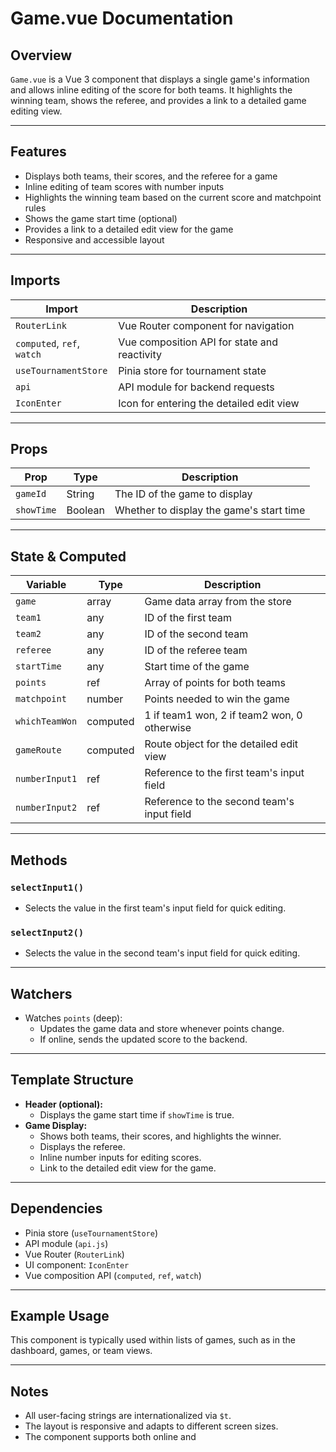 # Game.vue Documentation

## Overview

`Game.vue` is a Vue 3 component that displays a single game's information and allows inline editing of the score for both teams. It highlights the winning team, shows the referee, and provides a link to a detailed game editing view.

---

## Features

- Displays both teams, their scores, and the referee for a game
- Inline editing of team scores with number inputs
- Highlights the winning team based on the current score and matchpoint rules
- Shows the game start time (optional)
- Provides a link to a detailed edit view for the game
- Responsive and accessible layout

---

## Imports

| Import                | Description                                 |
|-----------------------|---------------------------------------------|
| `RouterLink`          | Vue Router component for navigation         |
| `computed`, `ref`, `watch` | Vue composition API for state and reactivity |
| `useTournamentStore`  | Pinia store for tournament state            |
| `api`                 | API module for backend requests             |
| `IconEnter`           | Icon for entering the detailed edit view    |

---

## Props

| Prop        | Type     | Description                                  |
|-------------|----------|----------------------------------------------|
| `gameId`    | String   | The ID of the game to display                |
| `showTime`  | Boolean  | Whether to display the game's start time     |

---

## State & Computed

| Variable         | Type      | Description                                      |
|------------------|-----------|--------------------------------------------------|
| `game`           | array     | Game data array from the store                   |
| `team1`          | any       | ID of the first team                             |
| `team2`          | any       | ID of the second team                            |
| `referee`        | any       | ID of the referee team                           |
| `startTime`      | any       | Start time of the game                           |
| `points`         | ref       | Array of points for both teams                   |
| `matchpoint`     | number    | Points needed to win the game                    |
| `whichTeamWon`   | computed  | 1 if team1 won, 2 if team2 won, 0 otherwise      |
| `gameRoute`      | computed  | Route object for the detailed edit view          |
| `numberInput1`   | ref       | Reference to the first team's input field        |
| `numberInput2`   | ref       | Reference to the second team's input field       |

---

## Methods

### `selectInput1()`
- Selects the value in the first team's input field for quick editing.

### `selectInput2()`
- Selects the value in the second team's input field for quick editing.

---

## Watchers

- Watches `points` (deep):
  - Updates the game data and store whenever points change.
  - If online, sends the updated score to the backend.

---

## Template Structure

- **Header (optional):**  
  - Displays the game start time if `showTime` is true.
- **Game Display:**  
  - Shows both teams, their scores, and highlights the winner.
  - Displays the referee.
  - Inline number inputs for editing scores.
  - Link to the detailed edit view for the game.

---

## Dependencies

- Pinia store (`useTournamentStore`)
- API module (`api.js`)
- Vue Router (`RouterLink`)
- UI component: `IconEnter`
- Vue composition API (`computed`, `ref`, `watch`)

---

## Example Usage

This component is typically used within lists of games, such as in the dashboard, games, or team views.

---

## Notes

- All user-facing strings are internationalized via `$t`.
- The layout is responsive and adapts to different screen sizes.
- The component supports both online and

